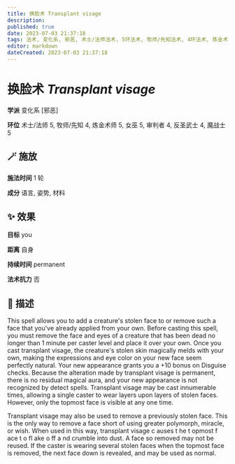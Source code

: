 ```yaml
---
title: 换脸术 Transplant visage
description: 
published: true
date: 2023-07-03 21:37:18
tags: 法术, 变化系, 邪恶, 术士/法师法术, 5环法术, 牧师/先知法术, 4环法术, 炼金术师法术, 女巫法术, 审判者法术, 反圣武士法术, 魔战士法术
editor: markdown
dateCreated: 2023-07-03 21:37:18
---
```


# **换脸术** *Transplant visage*

**学派** 变化系 \[邪恶\] 

**环位** 术士/法师 5, 牧师/先知 4, 炼金术师 5, 女巫 5, 审判者 4, 反圣武士 4, 魔战士 5

## 🪄 施放

**施法时间** 1 轮

**成分** 语言, 姿势, 材料

## ✨ 效果 

**目标** you 

**距离** 自身  

**持续时间** permanent 

**法术抗力** 否

## 📖 描述

This spell allows you to add a creature's stolen face to or remove such a face that you've already applied from your own. Before casting this spell, you must remove the face and eyes of a creature that has been dead no longer than 1 minute per caster level and place it over your own. Once you cast transplant visage, the creature's stolen skin magically melds with your own, making the expressions and eye color on your new face seem perfectly natural. Your new appearance grants you a +10 bonus on Disguise checks. Because the alteration made by transplant visage is permanent, there is no residual magical aura, and your new appearance is not recognized by detect spells. Transplant visage may be cast innumerable times, allowing a single caster to wear layers upon layers of stolen faces. However, only the topmost face is visible at any one time.

Transplant visage may also be used to remove a previously stolen face. This is the only way to remove a face short of using greater polymorph, miracle, or wish. When used in this way, transplant visage c auses t he t opmost f ace t o fl ake o ff a nd crumble into dust. A face so removed may not be reused. If the caster is wearing several stolen faces when the topmost face is removed, the next face down is revealed, and may be used as normal.
    
